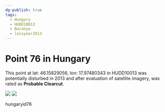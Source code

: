 ```yaml
---
dg-publish: true
tags:
  - Hungary
  - HUDD10013
  - Baranya
  - lossyear2013
---
```


# Point 76 in Hungary

This point at lat: 46.15829056, lon: 17.97480343 in HUDD10013 was potentially disturbed in 2013 and after evaluation of satellite imagery, was rated as **Probable Clearcut**.

<div class='juxtapose' data-showcredits='false'>
<img src='https://baserow-backend-production20240528124524339000000001.s3.amazonaws.com/user_files/nTNF0FXpojaxOqD3UK70rqV7WSqkmGz7_dcdeabc3ebe98d6923ccc8c9ac4911d38bb11a677fa67b93bbbd1f38223d271c.png' data-label='September 2011' />
<img src='https://baserow-backend-production20240528124524339000000001.s3.amazonaws.com/user_files/JBaj30zzbksyOJufZ66O44WL9XLbmtvZ_0da92f79f226f7bbb8fac2ea1b20808d14b96f37fe2c53079766b7e17baef765.png' data-label='October 2014' />
</div>

hungaryid76